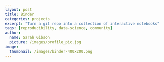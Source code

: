 ```yaml
---
layout: post
title: Binder
categories: projects
excerpt: "Turn a git repo into a collection of interactive notebooks"
tags: [reproducibility, data-science, community]
author:
  name: Sarah Gibson
  picture: /images/profile_pic.jpg
image:
  thumbnail: /images/binder-400x200.png
---
```

